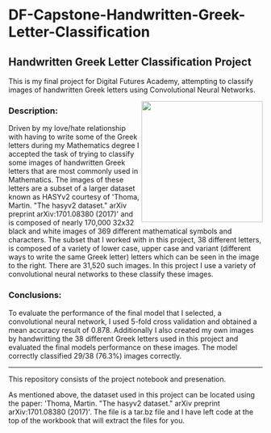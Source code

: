 # DF-Capstone-Handwritten-Greek-Letter-Classification


## Handwritten Greek Letter Classification Project

This is my final project for Digital Futures Academy, attempting to classify images of handwritten Greek letters using Convolutional Neural Networks.


<img align="right" height="240px" src="https://user-images.githubusercontent.com/99501368/154052415-7f133c15-3f74-49c7-9c19-b05bd854888e.jpeg">

### Description:
Driven by my love/hate relationship with having to write some of the Greek letters during my Mathematics degree I accepted the task of trying to classify some images of handwritten Greek letters that are most commonly used in Mathematics. The images of these letters are a subset of a larger dataset known as HASYv2 courtesy of 'Thoma, Martin. "The hasyv2 dataset." arXiv preprint arXiv:1701.08380 (2017)' and is composed of nearly 170,000 32x32 black and white images of 369 different mathematical symbols and characters. The subset that I worked with in this project, 38 different letters, is composed of a variety of lower case, upper case and variant (different ways to write the same Greek letter) letters which can be seen in the image to the right. There are 31,520 such images. In this project I use a variety of convolutional neural networks to these classify these images.


### Conclusions:
To evaluate the performance of the final model that I selected, a convolutional neural network, I used 5-fold cross validation and obtained a mean accuracy result of 0.878. Additionally I also created my own images by handwritting the 38 different Greek letters used in this project and evaluated the final models performance on these images. The model correctly classified 29/38 (76.3%) images correctly.

---

This repository consists of the project notebook and presenation. 

As mentioned above, the dataset used in this project can be located using the paper: 'Thoma, Martin. "The hasyv2 dataset." arXiv preprint arXiv:1701.08380 (2017)'. The file is a tar.bz file and I have left code at the top of the workbook that will extract the files for you. 
